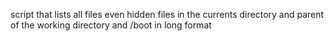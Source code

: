 script that lists all files even hidden files in the currents directory and parent of the working directory and /boot in long format
